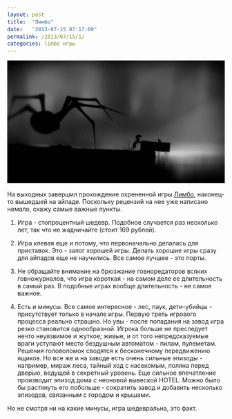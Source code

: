 ```yaml
---
layout: post
title:  "Лимбо"
date:   "2013-07-15 07:17:09"
permalink: /2013/07/15/1/
categories: limbo игры
---
```


![limbo](/assets/static/limbo.jpg)

На выходных завершил прохождение охрененной игры
[Лимбо](http://ru.wikipedia.org/wiki/Limbo_(%D0%B8%D0%B3%D1%80%D0%B0)),
наконец-то вышедшей на айпаде.  Поскольку рецензий на нее уже написано
немало, скажу самые важные пункты.

1. Игра - стопроцентный шедевр. Подобное случается раз несколько лет,
так что не жадничайте (стоит 169 рублей).

2. Игра клевая еще и потому, что первоначально делалась для
приставок. Это - залог хорошей игры. Делать хорошие игры сразу для
айпадов еще не научились. Все самое лучшее - это порты.

3. Не обращайте внимание на брюзжание говноредаторов всяких
говножурналов, что игра короткая - на самом деле ее длительность в
самый раз. В подобные играх вообще длительность - не самое важное.

4. Есть и минусы. Все самое интересное - лес, паук, дети-убийцы -
присутствует только в начале игры. Первую треть игрового процесса
реально страшно. Но увы - после попадания на завод игра резко
становится однообразной. Игрока больше не преследует нечто неуязвимое
и жуткое; живые, и от того непредсказуемые враги уступают место
бездушным автоматом - пилам, пулеметам. Решения головоломок сводятся к
бесконечному передвижению ящиков. Но все же и на заводе есть очень
сильные эпизоды - например, мираж леса, тайный ход с насекомым, поляна
перед дверью, ведущей в секретный уровень. Еще сильное впечатление
производит эпизод дома с неоновой вывеской HOTEL. Можно было бы
растянуть его побольше - сократить завод и добавить несколько
эпизодов, связанным с городом и крышами.

Но не смотря ни на какие минусы, игра шедевральна, это факт.
